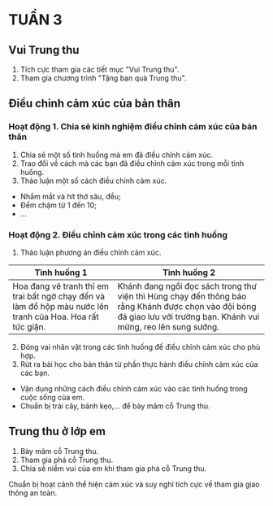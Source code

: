 # TUẦN 3

## Vui Trung thu
1. Tích cực tham gia các tiết mục "Vui Trung thu".
2. Tham gia chương trình "Tặng bạn quà Trung thu".

## Điều chỉnh cảm xúc của bản thân

### Hoạt động 1. Chia sẻ kinh nghiệm điều chỉnh cảm xúc của bản thân
1. Chia sẻ một số tình huống mà em đã điều chỉnh cảm xúc.
2. Trao đổi về cách mà các bạn đã điều chỉnh cảm xúc trong mỗi tình huống.
3. Thảo luận một số cách điều chỉnh cảm xúc.

- Nhắm mắt và hít thở sâu, đều;
- Đếm chậm từ 1 đến 10;
- ...

### Hoạt động 2. Điều chỉnh cảm xúc trong các tình huống
1. Thảo luận phương án điều chỉnh cảm xúc.

| Tình huống 1 | Tình huống 2 |
|---|---|
| Hoa đang vẽ tranh thì em trai bất ngờ chạy đến và làm đổ hộp màu nước lên tranh của Hoa. Hoa rất tức giận. | Khánh đang ngồi đọc sách trong thư viện thì Hùng chạy đến thông báo rằng Khánh được chọn vào đội bóng đá giao lưu với trường bạn. Khánh vui mừng, reo lên sung sướng. |

2. Đóng vai nhân vật trong các tình huống để điều chỉnh cảm xúc cho phù hợp.
3. Rút ra bài học cho bản thân từ phần thực hành điều chỉnh cảm xúc của các bạn.

- Vận dụng những cách điều chỉnh cảm xúc vào các tình huống trong cuộc sống của em.
- Chuẩn bị trái cây, bánh kẹo,... để bày mâm cỗ Trung thu.

## Trung thu ở lớp em
1. Bày mâm cỗ Trung thu.
2. Tham gia phá cỗ Trung thu.
3. Chia sẻ niềm vui của em khi tham gia phá cỗ Trung thu.

Chuẩn bị hoạt cảnh thể hiện cảm xúc và suy nghĩ tích cực về tham gia giao thông an toàn.
